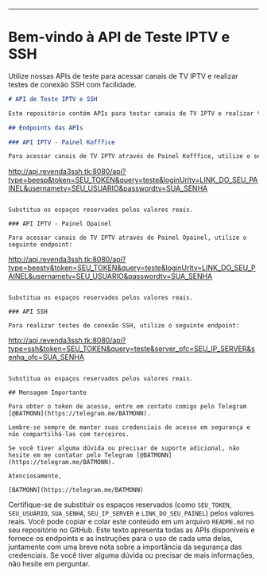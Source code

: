 ---

# Bem-vindo à API de Teste IPTV e SSH

Utilize nossas APIs de teste para acessar canais de TV IPTV e realizar testes de conexão SSH com facilidade.


```markdown
# API de Teste IPTV e SSH

Este repositório contém APIs para testar canais de TV IPTV e realizar testes de conexão SSH. 

## Endpoints das APIs

### API IPTV - Painel Kofffice

Para acessar canais de TV IPTV através do Painel Kofffice, utilize o seguinte endpoint:

```
http://api.revenda3ssh.tk:8080/api?type=beesp&token=SEU_TOKEN&query=teste&loginUrltv=LINK_DO_SEU_PAINEL&usernametv=SEU_USUARIO&passwordtv=SUA_SENHA
```

Substitua os espaços reservados pelos valores reais.

### API IPTV - Painel Opainel

Para acessar canais de TV IPTV através do Painel Opainel, utilize o seguinte endpoint:

```
http://api.revenda3ssh.tk:8080/api?type=beestv&token=SEU_TOKEN&query=teste&loginUrltv=LINK_DO_SEU_PAINEL&usernametv=SEU_USUARIO&passwordtv=SUA_SENHA
```

Substitua os espaços reservados pelos valores reais.

### API SSH

Para realizar testes de conexão SSH, utilize o seguinte endpoint:

```
http://api.revenda3ssh.tk:8080/api?type=ssh&token=SEU_TOKEN&query=teste&server_ofc=SEU_IP_SERVER&senha_ofc=SUA_SENHA
```

Substitua os espaços reservados pelos valores reais.

## Mensagem Importante

Para obter o token de acesso, entre em contato comigo pelo Telegram [@BATMONN](https://telegram.me/BATMONN).

Lembre-se sempre de manter suas credenciais de acesso em segurança e não compartilhá-las com terceiros.

Se você tiver alguma dúvida ou precisar de suporte adicional, não hesite em me contatar pelo Telegram [@BATMONN](https://telegram.me/BATMONN).

Atenciosamente,

[BATMONN](https://telegram.me/BATMONN)
```

Certifique-se de substituir os espaços reservados (como `SEU_TOKEN`, `SEU_USUARIO`, `SUA_SENHA`, `SEU_IP_SERVER` e `LINK_DO_SEU_PAINEL`) pelos valores reais. Você pode copiar e colar este conteúdo em um arquivo `README.md` no seu repositório no GitHub.
Este texto apresenta todas as APIs disponíveis e fornece os endpoints e as instruções para o uso de cada uma delas, juntamente com uma breve nota sobre a importância da segurança das credenciais. Se você tiver alguma dúvida ou precisar de mais informações, não hesite em perguntar.
